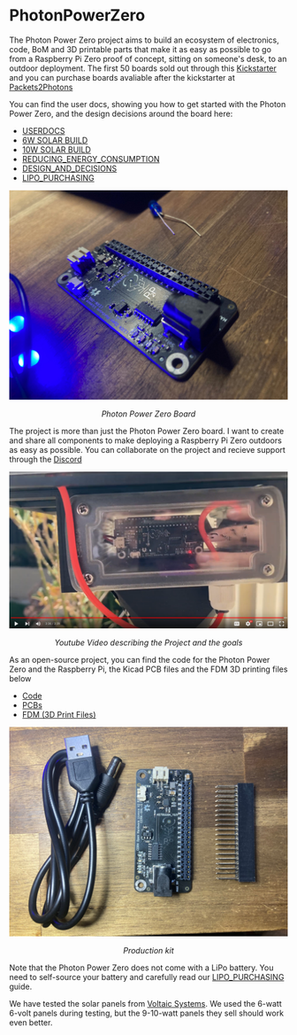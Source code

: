 # PhotonPowerZero

The Photon Power Zero project aims to build an ecosystem of electronics, code, BoM and 3D printable parts that make it as easy as possible to go from a Raspberry Pi Zero proof of concept, sitting on someone's desk, to an outdoor deployment. The first 50 boards sold out through this [Kickstarter](https://www.kickstarter.com/projects/packets2photons/photon-power-zero) and you can purchase boards avaliable after the kickstarter at [Packets2Photons](https://packets2photons.com.au)

You can find the user docs, showing you how to get started with the Photon Power Zero, and the design decisions around the board here:
* [USERDOCS](USERDOCS.md) 
* [6W SOLAR BUILD](FDM/6W_Voltaic_Panel_to_Multicomp_enclosure/README.md)
* [10W SOLAR BUILD](FDM/10W_Voltaic_Panel_to_Multicomp_enclosure/README.md)
* [REDUCING_ENERGY_CONSUMPTION](REDUCING_ENERGY_CONSUMPTION.md)
* [DESIGN_AND_DECISIONS](DESIGN_AND_DECISIONS.md)
* [LIPO_PURCHASING](LIPO_PURCHASING.md)


![Alt text](img/PhotonPowerZero.jpg?raw=true "Title") <p style="text-align:center; font-style:italic;">Photon Power Zero Board</p>

The project is more than just the Photon Power Zero board. I want to create and share all components to make deploying a Raspberry Pi Zero outdoors as easy as possible. You can collaborate on the project and recieve support through the [Discord](https://discord.gg/BphNWmj6Xg)

[![Video Thumbnail](img/Outdoor_Node.png)]( https://www.youtube.com/watch?v=qGwqMnN81YI") <p style="text-align:center; font-style:italic;">Youtube Video describing the Project and the goals</p>

As an open-source project, you can find the code for the Photon Power Zero and the Raspberry Pi, the Kicad PCB files and the FDM 3D printing files below
* [Code](Code)
* [PCBs](PCBs)
* [FDM (3D Print Files)](FDM)

![Production Kit](img/kit.jpg?raw=true "Title")
<p style="text-align:center; font-style:italic;">Production kit</p>

Note that the Photon Power Zero does not come with a LiPo battery. You need to self-source your battery and carefully read our [LIPO_PURCHASING](LIPO_PURCHASING.md) guide.

We have tested the solar panels from [Voltaic Systems](https://voltaicsystems.com/). We used the 6-watt 6-volt panels during testing, but the 9-10-watt panels they sell should work even better.
